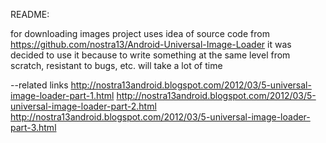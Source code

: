 README:

for downloading images project uses idea of source code from https://github.com/nostra13/Android-Universal-Image-Loader
it was decided to use it because to write something at the same level from scratch, resistant to bugs, etc. will take a lot of time

--related links
http://nostra13android.blogspot.com/2012/03/5-universal-image-loader-part-1.html
http://nostra13android.blogspot.com/2012/03/5-universal-image-loader-part-2.html
http://nostra13android.blogspot.com/2012/03/5-universal-image-loader-part-3.html